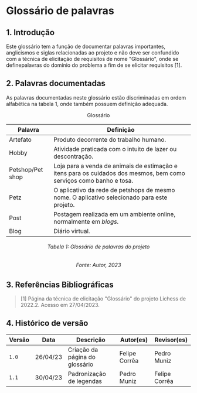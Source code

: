 # Glossário de palavras

## 1. Introdução

Este glossário tem a função de documentar palavras importantes, anglicismos e siglas relacionadas ao projeto e não deve ser confundido com a técnica de elicitação de requisitos de nome "Glossário", onde se definepalavras do domínio do problema a fim de se elicitar requisitos [1].

## 2. Palavras documentadas

As palavras documentadas neste glossário estão discriminadas em ordem alfabética na tabela 1, onde também possuem definição adequada.

<center>

Glossário

| Palavra | Definição |
|---------|-----------|
| Artefato | Produto decorrente do trabalho humano. |
| Hobby | Atividade praticada com o intuito de lazer ou descontração. |
| Petshop/Pet shop | Loja para a venda de animais de estimação e itens para os cuidados dos mesmos, bem como serviços como banho e tosa.|
| Petz | O aplicativo da rede de petshops de mesmo nome. O aplicativo selecionado para este projeto.|
| Post | Postagem realizada em um ambiente online, normalmente em _blogs_. |
| Blog | Diário virtual. |

</center>

<h6 align = "center"> Tabela 1: Glossário de palavras do projeto </h6>
<h6 align = "center"> Fonte: Autor, 2023 </h6>

## 3. Referências Bibliográficas

> [1] Página da técnica de elicitação "Glossário" do projeto Lichess de 2022.2. Acesso em 27/04/2023.

## 4. Histórico de versão

 |  Versão  |   Data   |                      Descrição                      |    Autor(es)   |  Revisor(es)  |
| -------- | -------- | --------------------------------------------------- | -------------- | ------------- |
|  `1.0`   | 26/04/23 | Criação da página do glossário | Felipe Corrêa       | Pedro Muniz  |
|  `1.1`   | 30/04/23 | Padronização de legendas | Pedro Muniz | Felipe Corrêa |